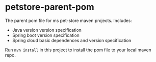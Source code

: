 # petstore-parent-pom

The parent pom file for ms pet-store maven projects. Includes:
- Java version version specification
- Spring boot version specification
- Spring cloud basic dependences and version specification

Run `mvn install` in this project to install the pom file to your local maven repo.
